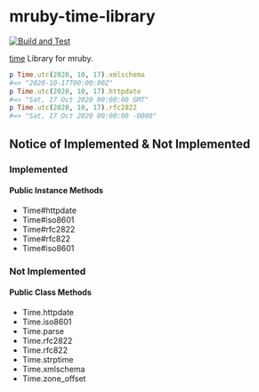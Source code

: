 # mruby-time-library

[![Build and Test](https://github.com/cohalz/mruby-time-library/workflows/Build%20and%20Test/badge.svg)](https://github.com/cohalz/mruby-time-library/actions?query=workflow%3A%22Build+and+Test%22)

[time](https://ruby-doc.org/stdlib-2.7.2/libdoc/time/rdoc/index.html) Library for mruby.

```ruby
p Time.utc(2020, 10, 17).xmlschema
#=> "2020-10-17T00:00:00Z"
p Time.utc(2020, 10, 17).httpdate
#=> "Sat, 17 Oct 2020 00:00:00 GMT"
p Time.utc(2020, 10, 17).rfc2822
#=> "Sat, 17 Oct 2020 00:00:00 -0000"
```

## Notice of Implemented & Not Implemented
### Implemented
#### Public Instance Methods
- Time#httpdate
- Time#iso8601
- Time#rfc2822
- Time#rfc822
- Time#iso8601

### Not Implemented

#### Public Class Methods

- Time.httpdate
- Time.iso8601
- Time.parse
- Time.rfc2822
- Time.rfc822
- Time.strptime
- Time.xmlschema
- Time.zone_offset
